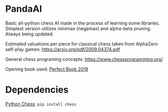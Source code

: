 # PandaAI

Basic all-python chess AI made in the process of learning some libraries. Simplest version utilizes minimax (negamax) and alpha-beta pruning. Always being updated. 

Estimated valuations per piece for classical chess taken from AlphaZero self-play games: https://arxiv.org/pdf/2009.04374.pdf

General chess programing concepts: https://www.chessprogramming.org/

Opening book used: [Perfect Book 2019](https://sites.google.com/site/computerschess/perfect2019books)

# Dependencies

[Python Chess](https://python-chess.readthedocs.io/): `pip install chess`
